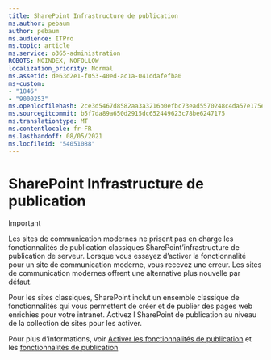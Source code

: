 ```yaml
---
title: SharePoint Infrastructure de publication
ms.author: pebaum
author: pebaum
ms.audience: ITPro
ms.topic: article
ms.service: o365-administration
ROBOTS: NOINDEX, NOFOLLOW
localization_priority: Normal
ms.assetid: de63d2e1-f053-40ed-ac1a-041ddafefba0
ms-custom:
- "1846"
- "9000253"
ms.openlocfilehash: 2ce3d5467d8582aa3a3216b0efbc73ead5570248c4da57e175e0d4decc326f1c
ms.sourcegitcommit: b5f7da89a650d2915dc652449623c78be6247175
ms.translationtype: MT
ms.contentlocale: fr-FR
ms.lasthandoff: 08/05/2021
ms.locfileid: "54051088"
---
```

# <a name="sharepoint-publishing-infrastructure"></a>SharePoint Infrastructure de publication

> [!IMPORTANT]
> Les sites de communication modernes ne prisent pas en charge les fonctionnalités de publication classiques SharePoint’infrastructure de publication de serveur. Lorsque vous essayez d’activer la fonctionnalité pour un site de communication moderne, vous recevez une erreur. Les sites de communication modernes offrent une alternative plus nouvelle par défaut.

Pour les sites classiques, SharePoint inclut un ensemble classique de fonctionnalités qui vous permettent de créer et de publier des pages web enrichies pour votre intranet. Activez l SharePoint de publication au niveau de la collection de sites pour les activer.

Pour plus d’informations, voir [Activer les fonctionnalités de publication](https://support.office.com/article/Enable-publishing-features-479677A6-8B33-4AC7-907D-071C1C7E4518) et les [fonctionnalités de publication](https://support.office.com/article/Features-enabled-in-a-SharePoint-Online-publishing-site-3AB3810C-3C2C-4361-9D0E-0CBE666EA0B0?wt.mc_id=O365_Portal_MMaven#__toc336865553)
